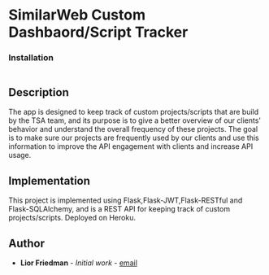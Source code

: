 # SimilarWeb Custom Dashbaord/Script Tracker

### Installation
```

```

## Description
The app is designed to keep track of custom projects/scripts that are build by the TSA team, and its purpose is to give a better overview of our clients' behavior and understand the overall frequency of these projects.
The goal is to make sure our projects are frequently used by our clients and use this information to improve the API engagement with clients and increase API usage.

## Implementation
This project is implemented using Flask,Flask-JWT,Flask-RESTful and Flask-SQLAlchemy, and is a REST API for keeping track of custom projects/scripts. Deployed on Heroku.

## Author
* **Lior Friedman** - *Initial work* - [email](lior.friedman@similarweb.com)

